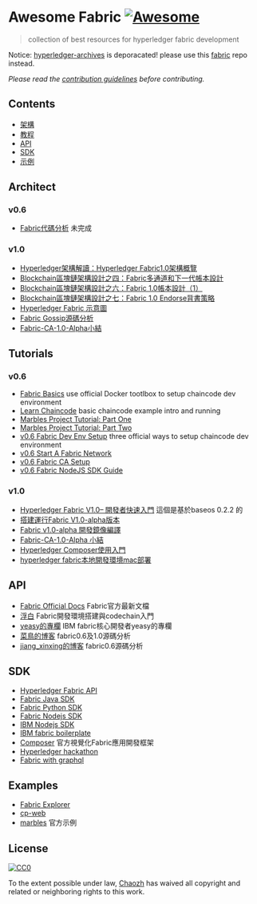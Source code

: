 # Awesome Fabric [![Awesome](https://cdn.rawgit.com/sindresorhus/awesome/d7305f38d29fed78fa85652e3a63e154dd8e8829/media/badge.svg)](https://github.com/sindresorhus/awesome)

>  collection of best resources for hyperledger fabric development

Notice: [hyperledger-archives](https://github.com/hyperledger-archives/fabric) is deporacated! please use this [fabric](https://github.com/hyperledger/fabric) repo instead.

*Please read the [contribution guidelines](.github/contributing.md) before contributing.*

## Contents
- [架構](#Architect)
- [教程](#tutorials)
- [API](#api)
- [SDK](#SDK)
- [示例](#Examples)

## Architect

### v0.6

- [Fabric代碼分析](https://yeasy.gitbooks.io/hyperledger_code_fabric/content/) 未完成

### v1.0

- [Hyperledger架構解讀：Hyperledger Fabric1.0架構概覽](http://www.wanbizu.com/blockchain/201702078984.html)
- [Blockchain區塊鏈架構設計之四：Fabric多通道和下一代帳本設計](https://zhuanlan.zhihu.com/p/24605987)
- [Blockchain區塊鏈架構設計之六：Fabric 1.0帳本設計（1）](https://zhuanlan.zhihu.com/p/25119939)
- [Blockchain區塊鏈架構設計之七：Fabric 1.0 Endorse背書策略](https://zhuanlan.zhihu.com/p/25295608)
- [Hyperledger Fabric 示意圖](http://www.jianshu.com/p/a7df2c1c30d4)
- [Fabric Gossip源碼分析](http://www.jianshu.com/p/82db9b2fa197)
- [Fabric-CA-1.0-Alpha小結](http://www.jianshu.com/p/ec7d4216c3cf)

## Tutorials

### v0.6

- [Fabric Basics](https://github.com/angrbrd/hyperledger-fabric-basics)  use official Docker tootlbox to setup chaincode dev environment
- [Learn Chaincode](https://github.com/IBM-Blockchain/learn-chaincode) basic chaincode example intro and running
- [Marbles Project Tutorial: Part One](https://github.com/IBM-Blockchain/marbles/blob/master/docs/tutorial_part1.md)
- [Marbles Project Tutorial: Part Two](https://github.com/IBM-Blockchain/marbles/blob/master/docs/tutorial_part2.md)
- [v0.6 Fabric Dev Env Setup](https://github.com/hyperledger/fabric/blob/v0.6/docs/Setup/Chaincode-setup.md) three official ways to setup chaincode dev environment
- [v0.6 Start A Fabric Network](https://github.com/hyperledger/fabric/blob/v0.6/docs/Setup/Network-setup.md)
- [v0.6 Fabric CA Setup](https://github.com/hyperledger/fabric/blob/v0.6/docs/Setup/ca-setup.md)
- [v0.6 Fabric NodeJS SDK Guide](https://github.com/hyperledger/fabric/blob/v0.6/docs/nodeSDK/node-sdk-guide.md)

### v1.0
- [Hyperledger Fabric V1.0– 開發者快速入門](https://zhuanlan.zhihu.com/p/25070745) 這個是基於baseos 0.2.2 的
- [搭建運行Fabric V1.0-alpha版本](http://blog.csdn.net/kojhliang/article/details/66971404)
- [Fabric v1.0-alpha 開發鏡像編譯](http://blog.csdn.net/remote_roamer/article/details/70228662)
- [Fabric-CA-1.0-Alpha 小結](http://www.jianshu.com/p/ec7d4216c3cf?winzoom=1.125)
- [Hyperledger Composer使用入門](http://www.jianshu.com/p/7bc258810b77)
- [hyperledger fabric本地開發環境mac部署](https://my.oschina.net/wtsoftware/blog/789164)

## API

- [Fabric Official Docs](https://hyperledger-fabric.readthedocs.io/en/latest/) Fabric官方最新文檔
- [浮白](http://fubai.tech/)  Fabric開發環境搭建與codechain入門
- [yeasy的專欄](http://blog.csdn.net/yeasy) IBM fabric核心開發者yeasy的專欄
- [菜鳥的博客](http://blog.csdn.net/xjmtxwd24/) fabric0.6及1.0源碼分析
- [jiang_xinxing的博客](http://blog.csdn.net/jiang_xinxing/article/category/6642179) fabric0.6源碼分析

## SDK

- [Hyperledger Fabric API](https://github.com/hyperledger/fabric-api)
- [Fabric Java SDK](https://github.com/hyperledger/fabric-sdk-java)
- [Fabric Python SDK](https://github.com/hyperledger/fabric-sdk-py)
- [Fabric Nodejs SDK](https://github.com/hyperledger/fabric-sdk-node)
- [IBM Nodejs SDK](https://github.com/IBM-Blockchain/ibm-blockchain-js)
- [IBM fabric boilerplate](https://github.com/IBM-Blockchain/fabric-boilerplate)
- [Composer](https://github.com/hyperledger/composer) 官方視覺化Fabric應用開發框架
- [Hyperledger hackathon](https://github.com/timblankers/hyperledger-hackathon)
- [Fabric with graphql](https://github.com/entria/hyperledger-fabric-graphql-boilerplate)

## Examples

- [Fabric Explorer](https://github.com/hyperledger/blockchain-explorer)
- [cp-web](https://github.com/IBM-Blockchain/cp-web)
- [marbles](https://github.com/IBM-Blockchain/marbles) 官方示例

## License

[![CC0](http://mirrors.creativecommons.org/presskit/buttons/88x31/svg/cc-zero.svg)](https://creativecommons.org/publicdomain/zero/1.0/)

To the extent possible under law, [Chaozh](http://www.chaozh.com) has waived all copyright and related or neighboring rights to this work.
